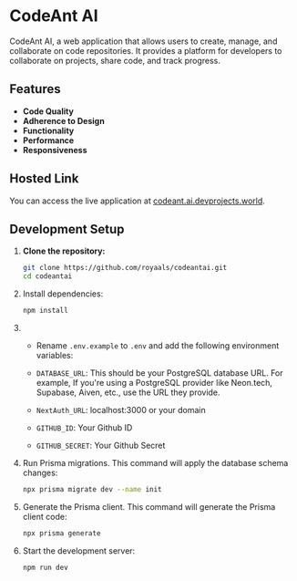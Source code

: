 # CodeAnt AI

CodeAnt AI, a web application that allows users to create, manage, and collaborate on code repositories. It provides a platform for developers to collaborate on projects, share code, and track progress.

## Features

- **Code Quality**
- **Adherence to Design**
- **Functionality**
- **Performance**
- **Responsiveness**

## Hosted Link

You can access the live application at [codeant.ai.devprojects.world](https://codeant.ai.devprojects.world).


## Development Setup

1. **Clone the repository:**

   ```bash
   git clone https://github.com/royaals/codeantai.git
   cd codeantai
   ```
2. Install dependencies:
    ```sh
    npm install
    ```

3. - Rename `.env.example` to `.env` and add the following environment variables:

   - `DATABASE_URL`: This should be your PostgreSQL database URL. For example, If you're using a PostgreSQL provider like Neon.tech, Supabase, Aiven, etc., use the URL they provide.
   - `NextAuth_URL`: localhost:3000 or your domain
   - `GITHUB_ID`: Your Github ID
   - `GITHUB_SECRET`: Your Github Secret

4. Run Prisma migrations. This command will apply the database schema changes:

   ```bash
   npx prisma migrate dev --name init
   ```

5. Generate the Prisma client. This command will generate the Prisma client code:
   ```bash
   npx prisma generate
   ```
6. Start the development server:
   ```bash
   npm run dev
   ```
